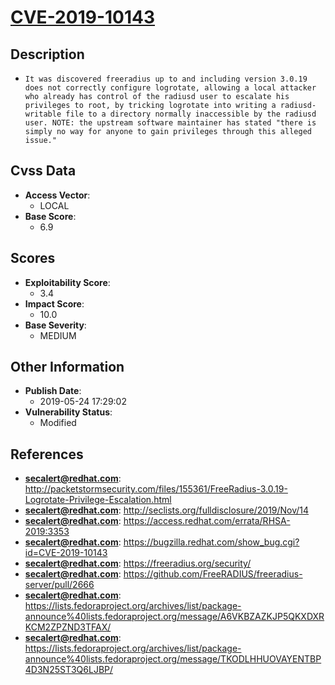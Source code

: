 
# [CVE-2019-10143](http://packetstormsecurity.com/files/155361/FreeRadius-3.0.19-Logrotate-Privilege-Escalation.html)

## Description

- `It was discovered freeradius up to and including version 3.0.19 does not correctly configure logrotate, allowing a local attacker who already has control of the radiusd user to escalate his privileges to root, by tricking logrotate into writing a radiusd-writable file to a directory normally inaccessible by the radiusd user. NOTE: the upstream software maintainer has stated "there is simply no way for anyone to gain privileges through this alleged issue."`

## Cvss Data

- **Access Vector**:
  - LOCAL
- **Base Score**:
  - 6.9

## Scores

- **Exploitability Score**:
  - 3.4
- **Impact Score**:
  - 10.0
- **Base Severity**:
  - MEDIUM

## Other Information

- **Publish Date**:
  - 2019-05-24 17:29:02
- **Vulnerability Status**:
  - Modified

## References

- **secalert@redhat.com**: http://packetstormsecurity.com/files/155361/FreeRadius-3.0.19-Logrotate-Privilege-Escalation.html
- **secalert@redhat.com**: http://seclists.org/fulldisclosure/2019/Nov/14
- **secalert@redhat.com**: https://access.redhat.com/errata/RHSA-2019:3353
- **secalert@redhat.com**: https://bugzilla.redhat.com/show_bug.cgi?id=CVE-2019-10143
- **secalert@redhat.com**: https://freeradius.org/security/
- **secalert@redhat.com**: https://github.com/FreeRADIUS/freeradius-server/pull/2666
- **secalert@redhat.com**: https://lists.fedoraproject.org/archives/list/package-announce%40lists.fedoraproject.org/message/A6VKBZAZKJP5QKXDXRKCM2ZPZND3TFAX/
- **secalert@redhat.com**: https://lists.fedoraproject.org/archives/list/package-announce%40lists.fedoraproject.org/message/TKODLHHUOVAYENTBP4D3N25ST3Q6LJBP/
